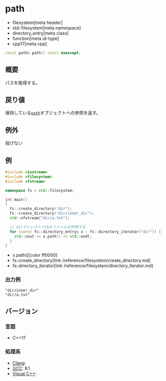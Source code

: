 # path
* filesystem[meta header]
* std::filesystem[meta namespace]
* directory_entry[meta class]
* function[meta id-type]
* cpp17[meta cpp]

```cpp
const path& path() const noexcept;
```

## 概要
パスを取得する。


## 戻り値
保持している[`path`](/reference/filesystem/path.md)オブジェクトへの参照を返す。


## 例外
投げない


## 例
```cpp example
#include <iostream>
#include <filesystem>
#include <fstream>

namespace fs = std::filesystem;

int main()
{
  fs::create_directory("dir");
  fs::create_directory("dir/inner_dir");
  std::ofstream{"dir/a.txt"};

  // dirディレクトリ内のファイルを列挙する
  for (const fs::directory_entry& x : fs::directory_iterator("dir")) {
    std::cout << x.path() << std::endl;
  }
}
```
* x.path()[color ff0000]
* fs::create_directory[link /reference/filesystem/create_directory.md]
* fs::directory_iterator[link /reference/filesystem/directory_iterator.md]

### 出力例
```
"dir/inner_dir"
"dir/a.txt"
```

## バージョン
### 言語
- C++17

### 処理系
- [Clang](/implementation.md#clang):
- [GCC](/implementation.md#gcc): 8.1
- [Visual C++](/implementation.md#visual_cpp):
